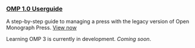 
### [OMP 1.0 Userguide](https://pkp.sfu.ca/wiki/index.php/OMP_Userguide)

A step-by-step guide to managing a press with the legacy version of Open Monograph Press. [View now](https://pkp.sfu.ca/wiki/index.php/OMP_Userguide)

Learning OMP 3 is currently in development. _Coming soon_.
